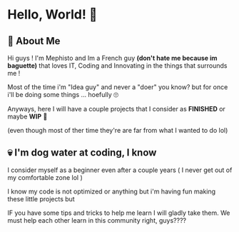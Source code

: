 
# Hello, World! 👋


## 🚀 About Me

Hi guys ! I'm Mephisto and Im a French guy __(don't hate me because im baguette)__ that loves IT, Coding and Innovating in the things that surrounds me !

Most of the time i'm "Idea guy" and never a "doer" you know? but for once i'll be doing some things ... hoefully 🙄


Anyways, here I will have a couple projects that I consider as **FINISHED** or maybe **WIP** 👀

(even though most of ther time they're are far from what I wanted to do lol)

## 💀 I'm dog water at coding, I know

I consider myself as a beginner even after a couple years ( I never get out of my comfortable zone lol )

I know my code is not optimized or anything but i'm having fun making these little projects but



IF you have some tips and tricks to help me learn I will gladly take them.
We must help each other learn in this community right, guys????


